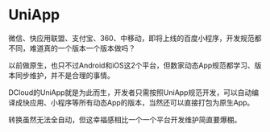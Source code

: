 UniApp
===

微信、快应用联盟、支付宝、360、中移动，即将上线的百度小程序，开发规范都不同，难道真的一个版本一个版本做吗？

以前做原生，也只不过Android和iOS这2个平台，但数家动态App规范都学习、版本同步维护，并不是合理的事情。

DCloud的UniApp就是为此而生，开发者只需按照UniApp规范开发，可以自动编译成快应用、小程序等所有动态App的版本，当然还可以直接打包为原生App。

转换虽然无法全自动，但这幸福感相比一个一个平台开发维护简直要爆棚。


